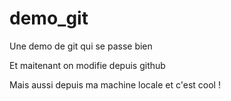 # demo_git
Une demo de git qui se passe bien

Et maitenant on modifie depuis github

Mais aussi depuis ma machine locale et c'est cool !

